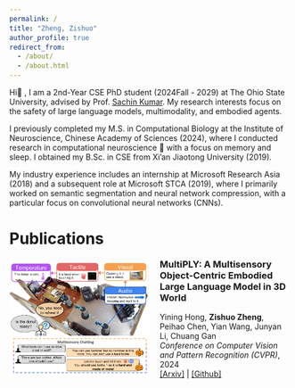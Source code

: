 ```yaml
---
permalink: /
title: "Zheng, Zishuo"
author_profile: true
redirect_from: 
  - /about/
  - /about.html
---
```


Hi👋 , I am a 2nd-Year CSE PhD student (2024Fall - 2029) at The Ohio State University, advised by Prof. <a href="https://sites.google.com/view/sachinkumar" target="_blank">Sachin Kumar</a>. My research interests focus on the safety of large language models, multimodality, and embodied agents.

I previously completed my M.S. in Computational Biology at the Institute of Neuroscience, Chinese Academy of Sciences (2024), where I conducted research in computational neuroscience 🧠 with a focus on memory and sleep. I obtained my B.Sc. in CSE from Xi’an Jiaotong University (2019).

My industry experience includes an internship at Microsoft Research Asia (2018) and a subsequent role at Microsoft STCA (2019), where I primarily worked on semantic segmentation and neural network compression, with a particular focus on convolutional neural networks (CNNs).

Publications
======

<div style="display:flex;align-items:center;margin-bottom:30px;">
  <img src="../images/multiply.png" alt="MultiPLY" style="width:250px;margin-right:20px;">
  <div class="paper-info">
    <h3 style="margin-top:0;">MultiPLY: A Multisensory Object-Centric Embodied Large Language Model in 3D World</h3>
    Yining Hong, <strong>Zishuo Zheng</strong>, Peihao Chen, Yian Wang, Junyan Li, Chuang Gan<br>
    <i>Conference on Computer Vision and Pattern Recognition (CVPR)</i>, 2024<br>
    <a href="https://arxiv.org/abs/2401.08577" target="_blank">[Arxiv]</a> | 
    <a href="https://github.com/UMass-Embodied-AGI/MultiPLY" target="_blank">[Github]</a>
  </div>
</div>
